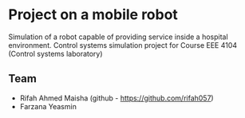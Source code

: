 # Project on a mobile robot
Simulation of a robot capable of providing service inside a hospital environment.
Control systems simulation project for Course EEE 4104 (Control systems laboratory)

## Team

- Rifah Ahmed Maisha (github - https://github.com/rifah057)
- Farzana Yeasmin
